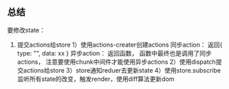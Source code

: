 ## 总结
 要修改state：
 1. 提交actions给store
  1）使用actions-creater创建actions
   同步action： 返回{ type: "", data: xx }
   异步action： 返回函数， 函数中最终也是调用了同步actions， 注意要使用chunk中间件才能使用异步actions
  2）使用dispatch提交actions给store
  3）store通知reduer去更新state
  4）使用store.subscribe监听所有state的改变，触发render，使用diff算法更新dom